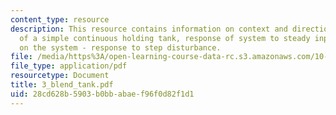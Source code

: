 ```yaml
---
content_type: resource
description: This resource contains information on context and direction, math model
  of a simple continuous holding tank, response of system to steady input, leaning
  on the system - response to step disturbance.
file: /media/https%3A/open-learning-course-data-rc.s3.amazonaws.com/10-450-process-dynamics-operations-and-control-spring-2006/28cd628b5903b0bbabaef96f0d82f1d1_3_blend_tank.pdf
file_type: application/pdf
resourcetype: Document
title: 3_blend_tank.pdf
uid: 28cd628b-5903-b0bb-abae-f96f0d82f1d1
---
```

